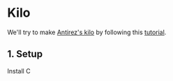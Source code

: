 # Kilo

We'll try to make [Antirez's kilo](http://antirez.com/news/108) by following
this [tutorial](https://viewsourcecode.org/snaptoken/kilo/).

## 1. Setup
Install C
